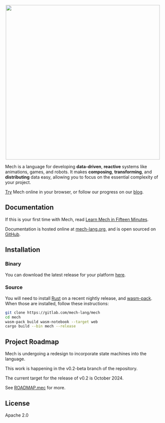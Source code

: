 <p align="center">
  <img width="500px" src="https://mech-lang.org/img/logo.png">
</p>

Mech is a language for developing **data-driven**, **reactive** systems like animations, games, and robots. It makes **composing**, **transforming**, and **distributing** data easy, allowing you to focus on the essential complexity of your project.

[Try](https://mech-lang.org/try/) Mech online in your browser, or follow our progress on our [blog](https://mech-lang.org/blog/).

## Documentation

If this is your first time with Mech, read [Learn Mech in Fifteen Minutes](https://gitlab.com/mech-lang/docs/-/raw/v0.2-beta/III.guides/MechFifteen.mec).

Documentation is hosted online at [mech-lang.org](https://mech-lang.org/docs), and is open sourced on [GitHub](http://github.com/mech-lang/docs).

## Installation

### Binary

You can download the latest release for your platform [here](https://github.com/mech-lang/mech/releases).

### Source

You will need to install [Rust](https://www.rust-lang.org/learn/get-started) on a recent nightly release, and [wasm-pack](https://rustwasm.github.io/wasm-pack/installer/). When those are installed, follow these instructions:

```bash
git clone https://gitlab.com/mech-lang/mech
cd mech
wasm-pack build wasm-notebook --target web
cargo build --bin mech --release
```

## Project Roadmap

Mech is undergoing a redesign to incorporate state machines into the language.

This work is happening in the v0.2-beta branch of the repository.

The current target for the release of v0.2 is October 2024.

See [ROADMAP.mec](ROADMAP.mec) for more.

## License

Apache 2.0
